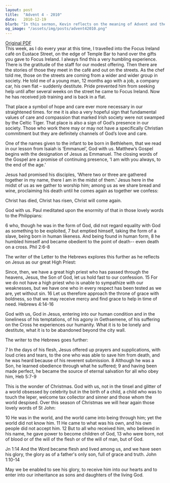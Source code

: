 ```yaml
---
layout: post
title:  "Advent 4 - 2010"
date:   2010-12-19
blurb: "In this sermon, Kevin reflects on the meaning of Advent and the importance of compassion and care in society. He shares a story about a young man who fell into destitution but found hope and support through Focus Ireland. The sermon emphasizes the presence of God in our lives, embodied in the acts of love and care we show to each other."
og_image: "/assets/img/posts/advent42010.png"
---
```

[Original PDF](/assets/pdf/advent42010.pdf)    
This week, as I do every year at this time, I travelled into the Focus Ireland café on Eustace Street, on the edge of Temple Bar to hand over the gifts you gave to Focus Ireland. I always find this a very humbling experience. There is the gratitude of the staff for our modest offering. Then there are the stories of those they meet in the café and out on the streets. As the chef told me, those on the streets are coming from a wider and wider group in society. He told me of a young man, 12 months ago with a job, a company car, his own flat – suddenly destitute. Pride prevented him from seeking help until after several weeks on the street he came to Focus Ireland. Now he has received job training and is back in a flat.

That place a symbol of hope and care ever more necessary in our straightened times. for me it is also a very hopeful sign that fundamental values of care and compassion that marked Irish society were not swamped by the Celtic Tiger. That place is also a sign of God’s presence in our society. Those who work there may or may not have a specifically Christian commitment but they are definitely channels of God’s love and care.

One of the names given to the infant to be born in Bethlehem, that we read in our lesson from Isaiah is ‘Emmanuel’, God with us. Matthew’s Gospel begins with the designation of Jesus as Emmanuel. The closing words of the Gospel are a promise of continuing presence, ‘I am with you always, to the end of the age.’

Jesus had promised his disciples, ‘Where two or three are gathered together in my name, there I am in the midst of them.’ Jesus here in the midst of us as we gather to worship him; among us as we share bread and wine, proclaiming his death until he comes again as together we confess:

Christ has died,
Christ has risen,
Christ will come again.

God with us. Paul meditated upon the enormity of that in those lovely words to the Philippians:

6 who, though he was in the form of God,
did not regard equality with God
as something to be exploited,
7 but emptied himself,
taking the form of a slave,
being born in human likeness.
And being found in human form,
8 he humbled himself
and became obedient to the point of death--
even death on a cross. Phil 2:6-8

The writer of the Letter to the Hebrews explores this further as he reflects on Jesus as our great High Priest:

Since, then, we have a great high priest who has passed through the heavens,
Jesus, the Son of God, let us hold fast to our confession. 15 For we do not have
a high priest who is unable to sympathize with our weaknesses, but we have one
who in every respect has been tested as we are, yet without sin. 16 Let us
therefore approach the throne of grace with boldness, so that we may receive
mercy and find grace to help in time of need. Hebrews 4:14-16

God with us, God in Jesus, entering into our human condition and in the loneliness of his temptations, of his agony in Gethsemene, of his suffering on the Cross he experiences our humanity. What it is to be lonely and destitute, what it is to be abandoned beyond the city wall.

The writer to the Hebrews goes further:

7 In the days of his flesh, Jesus offered up prayers and supplications, with loud
cries and tears, to the one who was able to save him from death, and he was
heard because of his reverent submission. 8 Although he was a Son, he learned
obedience through what he suffered; 9 and having been made perfect, he
became the source of eternal salvation for all who obey him, Heb 5:7-9

This is the wonder of Christmas. God with us, not in the tinsel and glitter of a world obsessed by celebrity but in the birth of a child, a child who was to touch the leper, welcome tax collector and sinner and those whom the world despised. Over this season of Christmas we will hear again those lovely words of St John:

10 He was in the world, and the world came into being through him; yet the
world did not know him. 11 He came to what was his own, and his own people
did not accept him. 12 But to all who received him, who believed in his name,
he gave power to become children of God, 13 who were born, not of blood or
of the will of the flesh or of the will of man, but of God.

Jn 1:14 And the Word became flesh and lived among us, and we have seen his
glory, the glory as of a father's only son, full of grace and truth. John 1:10-14

May we be enabled to see his glory, to receive him into our hearts and to enter into our inheritance as sons and daughters of the living God.

